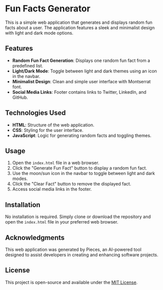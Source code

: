 # Fun Facts Generator

This is a simple web application that generates and displays random fun facts about a user. The application features a sleek and minimalist design with light and dark mode options.

## Features

- **Random Fun Fact Generation**: Displays one random fun fact from a predefined list.
- **Light/Dark Mode**: Toggle between light and dark themes using an icon in the navbar.
- **Minimalist Design**: Clean and simple user interface with Montserrat font.
- **Social Media Links**: Footer contains links to Twitter, LinkedIn, and GitHub.

## Technologies Used

- **HTML**: Structure of the web application.
- **CSS**: Styling for the user interface.
- **JavaScript**: Logic for generating random facts and toggling themes.

## Usage

1. Open the `index.html` file in a web browser.
2. Click the "Generate Fun Fact" button to display a random fun fact.
3. Use the moon/sun icon in the navbar to toggle between light and dark modes.
4. Click the "Clear Fact" button to remove the displayed fact.
5. Access social media links in the footer.

## Installation

No installation is required. Simply clone or download the repository and open the `index.html` file in your preferred web browser.

## Acknowledgments

This web application was generated by Pieces, an AI-powered tool designed to assist developers in creating and enhancing software projects.

## License

This project is open-source and available under the [MIT License](LICENSE).


